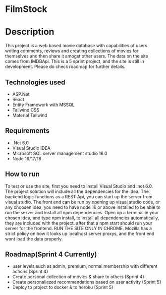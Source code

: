 # FilmStock

# Description

This project is a web based movie database with capabilities of users writing comments, reviews and creating collections of movies for themselves and then share it amogst other users. The data on the site comes from IMDBApi. This is a 5 sprint project, and the site is still in development. Please do check roadmap for further details.

## Technologies used 

- ASP.Net
- React
- Entity Framework with MSSQL
- Tailwind CSS
- Material Tailwind

## Requirements

- .Net 6.0
- Visual Studio IDEA
- Microsoft SQL server management studio 18.0
- Node 16/17/18


## How to run

To test or use the site, first you need to install Visual Studio and .net 6.0. The project solution will include all the dependencies for the idea. The backend logic functions as a REST Api, you can start up the server from visual studio. The front end can be run by opening up visual studio code, or any choosen idea, you need to have node 16 or above installed to be able to run the server and install all npm dependencies. Open up a terminal in your chosen idea, and type npm install, to install all dependencies automatically, they are included with the project. after that a npm start should run your server for the frontend. RUN THE SITE ONLY IN CHROME. Mozilla has a strict policy on how it looks up localhost server proxys, and the front end wont load the data properly.

## Roadmap(Sprint 4 Currently)

- user levels such as admin, premium, normal membership with different actions (Sprint 4)
- Create personal collection of movies & share to others (Sprint 4)
- Create personaliezed recommendations based on user activity (Sprint 5)
- Deploy to project to docker & to heroku (Sprint 5)
